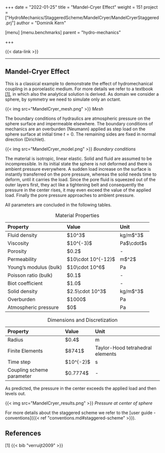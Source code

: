 +++
date = "2022-01-25"
title = "Mandel-Cryer Effect"
weight = 151
project = ["HydroMechanics/StaggeredScheme/MandelCryer/MandelCryerStaggered.prj"]
author = "Dominik Kern"

[menu]
  [menu.benchmarks]
    parent = "hydro-mechanics"

+++

{{< data-link >}}

---

## Mandel-Cryer Effect

This is a classical example to demonstrate the effect of hydromechanical coupling in a poroelastic medium.
For more details we refer to a textbook [[1]](#1), in which also the analytical solution is derived.
As domain we consider a sphere, by symmetry we need to simulate only an octant.

{{< img src="MandelCryer_mesh.png" >}}
_Mesh_

The boundary conditions of hydraulics are atmospheric pressure on the sphere surface and impermeable elsewhere.
The boundary conditions of mechanics are an overburden (Neumann) applied as step load on the sphere surface at initial time $t=0$. The remaining sides are fixed in normal direction (Dirichlet).

{{< img src="MandelCryer_model.png" >}}
_Boundary conditions_

The material is isotropic, linear elastic. Solid and fluid are assumed to be incompressible.
In its initial state the sphere is not deformed and there is ambient pressure everywhere.
A sudden load increase on the surface is instantly transferred on the pore pressure, whereas the solid needs time to deform, until it carries the load.
Since the pore fluid is squeezed out of the outer layers first, they act like a tightening belt and consequently the pressure in the center rises, it may even exceed the value of the applied load.
Finally the pore pressure approaches to ambient pressure.

All parameters are concluded in the following tables.
<table>
<caption>Material Properties</caption>
<thead>
<tr class="header">
<th align="left">Property</th>
<th align="left">Value</th>
<th align="left">Unit</th>
</tr>
</thead>
<tbody>
<tr class="odd">
<td align="left">Fluid density</td>
<td align="left">$10^3$</td>
<td align="left">kg/m$^3$</td>
</tr>
<tr class="odd">
<td align="left">Viscosity</td>
<td align="left">$10^{-3}$</td>
<td align="left">Pa$\cdot$s</td>
</tr>
<tr class="even">
<td align="left">Porosity</td>
<td align="left">$0.2$</td>
<td align="left">-</td>
</tr>
<tr class="odd">
<td align="left">Permeability</td>
<td align="left">$10\cdot 10^{-12}$</td>
<td align="left">m$^2$</td>
</tr>
<tr class="even">
<td align="left">Young’s modulus (bulk)</td>
<td align="left">$10\cdot 10^6$</td>
<td align="left">Pa</td>
</tr>
<tr class="odd">
<td align="left">Poisson ratio (bulk)</td>
<td align="left">$0.1$</td>
<td align="left">-</td>
</tr>
<tr class="even">
<td align="left">Biot coefficient</td>
<td align="left">$1.0$</td>
<td align="left">-</td>
</tr>
<tr class="even">
<td align="left">Solid density</td>
<td align="left">$2.5\cdot 10^3$</td>
<td align="left">kg/m$^3$</td>
</tr>
<tr class="even">
<td align="left">Overburden</td>
<td align="left">$1000$</td>
<td align="left">Pa</td>
</tr>
<tr class="even">
<td align="left">Atmospheric pressure</td>
<td align="left">$0$</td>
<td align="left">Pa</td>
</tr>
</tbody>
</table>

<table>
<caption>Dimensions and Discretization</caption>
<thead>
<tr class="header">
<th align="left">Property</th>
<th align="left">Value</th>
<th align="left">Unit</th>
</tr>
</thead>
<tbody>
<tr class="odd">
<td align="left">Radius</td>
<td align="left">$0.4$</td>
<td align="left">m</td>
</tr>
<tr class="odd">
<td align="left">Finite Elements</td>
<td align="left">$8741$ </td>
<td align="left">Taylor-Hood tetrahedral elements</td>
</tr>
<tr class="odd">
<td align="left">Time step</td>
<td align="left">$10^{-2}$</td>
<td align="left">s</td>
<tr class="odd">
<td align="left">Coupling scheme parameter</td>
<td align="left">$0.7774$</td>
<td align="left">-</td>
</tr>
</tbody>
</table>

As predicted, the pressure in the center exceeds the applied load and then levels out.

{{< img src="MandelCryer_results.png" >}}
_Pressure at center of sphere_

For more details about the staggered scheme we refer to the [user guide - conventions]({{< ref "conventions.md#staggered-scheme" >}}).

## References

<a id="1">[1]</a>
{{< bib "verruijt2009" >}}
